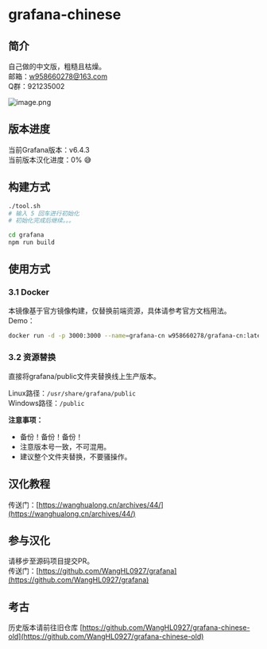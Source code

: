 # grafana-chinese

<a name="NPS5Q"></a>
## 简介
自己做的中文版，粗糙且枯燥。<br />邮箱：w958660278@163.com<br />Q群：921235002

![image.png](https://cdn.nlark.com/yuque/0/2019/png/225645/1571331709247-18e8dfac-6398-4ede-a220-c7db9392638e.png#align=left&display=inline&height=411&name=image.png&originHeight=411&originWidth=300&search=&size=110904&status=done&width=300)

<a name="kZYxw"></a>
## 版本进度

当前Grafana版本：v6.4.3<br />当前版本汉化进度：0% 😅


<a name="GgDhn"></a>
## 构建方式

```bash
./tool.sh
# 输入 5 回车进行初始化
# 初始化完成后继续。。。

cd grafana
npm run build
```

<a name="F9gVh"></a>
## 使用方式

<a name="GzPJx"></a>
### 3.1 Docker
本镜像基于官方镜像构建，仅替换前端资源，具体请参考官方文档用法。<br />Demo：
```bash
docker run -d -p 3000:3000 --name=grafana-cn w958660278/grafana-cn:latest
```

<a name="0lnVn"></a>
### 3.2 资源替换
直接将grafana/public文件夹替换线上生产版本。

Linux路径：`/usr/share/grafana/public`<br />Windows路径：`/public`

**注意事项：**

- 备份！备份！备份！
- 注意版本号一致，不可混用。
- 建议整个文件夹替换，不要骚操作。

<a name="0pk76"></a>
## 汉化教程

传送门：[https://wanghualong.cn/archives/44/](https://wanghualong.cn/archives/44/)

<a name="wcU8O"></a>
## 参与汉化
请移步至源码项目提交PR。<br />传送门：[https://github.com/WangHL0927/grafana](https://github.com/WangHL0927/grafana)

<a name="HQzi5"></a>
## 考古

历史版本请前往旧仓库 [https://github.com/WangHL0927/grafana-chinese-old](https://github.com/WangHL0927/grafana-chinese-old)
